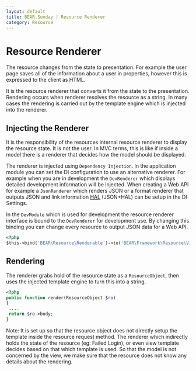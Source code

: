 ```yaml
---
layout: default
title: BEAR.Sunday | Resource Renderer
category: Resource
--- 
```

# Resource Renderer

The resource changes from the state to presentation. For example the user page saves all of the information about a user in properties, however this is expressed to the client as HTML.

It is the resource renderer that converts it from the state to the presentation. Rendering occurs when renderer resolves the resource as a string. In many cases the rendering is carried out by the template engine which is injected into the renderer.

## Injecting the Renderer 

It is the responsibility of the resources internal resource renderer to display the resource state. It is not the user. In MVC terms, this is like if inside a model there is a renderer that decides how the model should be displayed. 

The renderer is injected using `Dependency Injection`. In the application module you can set the DI configuration to use an alternative renderer. For example when you are in development the `DevRenderer` which displays detailed development information will be injected.
When creating a Web API for example a `JsonRenderer` which renders JSON or a format renderer that outputs JSON and link information [HAL](http://stateless.co/hal_specification.html) (JSON+HAL) can be setup in the DI Settings.

In the `DevModule` which is used for development the resource renderer interface is bound to the `DevRenderer` for development use. By changing this binding you can change every resource to output JSON data for a Web API.

```php
<?php
$this->bind('BEAR\Resource\Renderable')->to('BEAR\Framework\Resource\View\DevRenderer');
```

## Rendering 
The renderer grabs hold of the resource state as a `ResourceObject`, then uses the injected template engine to turn this into a string.

```php
<?php
public function render(ResourceObject $ro)
{
 ....
 return $ro->body;
}
```

 Note: It is set up so that the resource object does not directly setup the template inside the resource request method. The renderer which indirectly holds the state of the resource (eg: Failed Login), or even view template decides based on that which template is used. So that the model is not concerned by the view, we make sure that the resource does not know any details about the rendering.